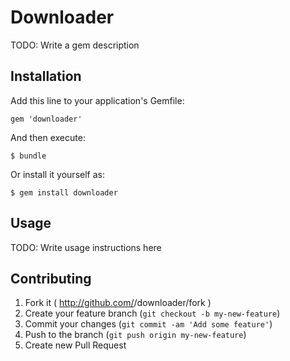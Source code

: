 # Downloader

TODO: Write a gem description

## Installation

Add this line to your application's Gemfile:

    gem 'downloader'

And then execute:

    $ bundle

Or install it yourself as:

    $ gem install downloader

## Usage

TODO: Write usage instructions here

## Contributing

1. Fork it ( http://github.com/<my-github-username>/downloader/fork )
2. Create your feature branch (`git checkout -b my-new-feature`)
3. Commit your changes (`git commit -am 'Add some feature'`)
4. Push to the branch (`git push origin my-new-feature`)
5. Create new Pull Request
